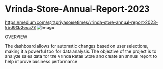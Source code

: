 # Vrinda-Store-Annual-Report-2023
https://medium.com/@itspriyasometimes/vrinda-store-annual-report-2023-5bd90b2eca78
![image](https://github.com/priyagupta52/Vrinda-Store-Annual-Report-2023/assets/145066697/04585829-cc66-4d0a-ae07-69b3dcf64e90)

OVERVIEW 


The dashboard allows for automatic changes based on user selections, making it a powerful tool for data analysis.
The objective of the project is to analyze sales data for the Vrinda Retail Store and create an annual report to help improve business performance




